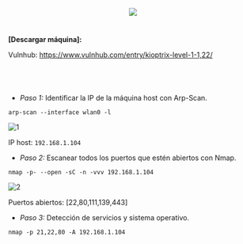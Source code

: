 <p align="center">
  <a href="https://github.com/DenverCoder1/readme-typing-svg"><img src="https://readme-typing-svg.herokuapp.com?size=50&color=F7F400&width=320&height=80&lines=KIOPTRIX_1"></a>
</p>

<h1 align="center"></h1>

**[Descargar máquina]:**

Vulnhub: https://www.vulnhub.com/entry/kioptrix-level-1-1,22/

<h1 align="center"></h1>

</br>

- *Paso 1:* Identificar la IP de la máquina host con Arp-Scan. 
```
arp-scan --interface wlan0 -l
```
![1](https://user-images.githubusercontent.com/75953873/177676522-7542cd60-297b-4537-a657-a6e613e22122.png)

IP host: `192.168.1.104`

- *Paso 2:* Escanear todos los puertos que estén abiertos con Nmap. 
```
nmap -p- --open -sC -n -vvv 192.168.1.104
```
![2](https://user-images.githubusercontent.com/75953873/177677054-4379065b-7b00-4c1a-a2b7-63688488f52e.png)

Puertos abiertos: [22,80,111,139,443]

- *Paso 3:* Detección de servicios y sistema operativo. 
```
nmap -p 21,22,80 -A 192.168.1.104
```
